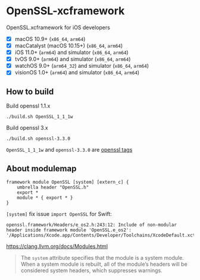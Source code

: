 # OpenSSL-xcframework

OpenSSL.xcframework for iOS developers

- [x] macOS 10.9+ (`x86_64`, `arm64`)
- [x] macCatalyst (macOS 10.15+) (`x86_64`, `arm64`)
- [x] iOS 11.0+ (`arm64`) and simulator (`x86_64`, `arm64`)
- [x] tvOS 9.0+ (`arm64`) and simulator (`x86_64`, `arm64`)
- [x] watchOS 9.0+ (`arm64_32`) and simulator (`x86_64`, `arm64`)
- [x] visionOS 1.0+ (`arm64`) and simulator (`x86_64`, `arm64`)

## How to build

Build openssl 1.1.x

```
./build.sh OpenSSL_1_1_1w
```

Build openssl 3.x

```
./build.sh openssl-3.3.0
```

`OpenSSL_1_1_1w` and `openssl-3.3.0` are [openssl tags](https://github.com/openssl/openssl/tags)

## About modulemap

```
framework module OpenSSL [system] [extern_c] {
    umbrella header "OpenSSL.h"
    export *
    module * { export * }
}
```

`[system]` fix issue `import OpenSSL` for Swift:

```
openssl.framework/Headers/e_os2.h:243:12: Include of non-modular header inside framework module 'OpenSSL.e_os2': '/Applications/Xcode.app/Contents/Developer/Toolchains/XcodeDefault.xctoolchain/usr/lib/swift/clang/include/inttypes.h'
```

https://clang.llvm.org/docs/Modules.html

> The `system` attribute specifies that the module is a system module. When a system module is rebuilt, all of the module’s headers will be considered system headers, which suppresses warnings. 
